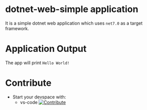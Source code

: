 # dotnet-web-simple application

It is a simple dotnet web application which uses `net7.0` as a target framework.

 
# Application Output

The app will print `Hello World!`


# Contribute
- Start your devspace with:
  - vs-code [![Contribute](https://www.eclipse.org/che/contribute.svg)](https://devspaces.apps.laptop1-03.cszevaco.com/#https://github.com/joelapatatechaude/dotnet-web-simple)

